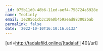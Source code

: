```yaml
---
_id: 075b11d0-48b6-11ed-aef4-758724a5928e
name: Teotinly
email: 3e28561cb3c10a0b459aead883002bab
permalink: false
date: '2022-10-10T16:10:16.613Z'
---
```

[url=http://tadalafild.online/]tadalafil 40[/url]
